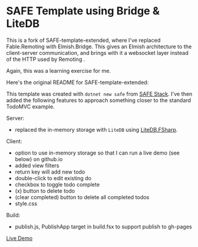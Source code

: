 # SAFE Template using Bridge & LiteDB

This is a fork of SAFE-template-extended, where I've replaced Fable.Remoting with Elmish.Bridge. This gives an Elmish architecture to the client-server communication, and brings with it a websocket layer instead of the HTTP used by Remoting
.

Again, this was a learning exercise for me.

Here's the original README for SAFE-template-extended:

This template was created with `dotnet new safe` from [SAFE Stack](https://safe-stack.github.io/). I've then added the following features to approach something closer to the standard TodoMVC example. 

Server:
- replaced the in-memory storage with `LiteDB` using [LiteDB.FSharp](https://github.com/Zaid-Ajaj/LiteDB.FSharp).

Client:
- option to use in-memory storage so that I can run a live demo (see below) on github.io
- added view filters
- return key will add new todo
- double-click to edit existing do
- checkbox to toggle todo complete
- (x) button to delete todo
- (clear completed) button to delete all completed todos
- style.css

Build:
- publish.js, PublishApp target in build.fsx to support publish to gh-pages

[Live Demo](https://davedawkins.github.io/SAFE-template-extended/)

